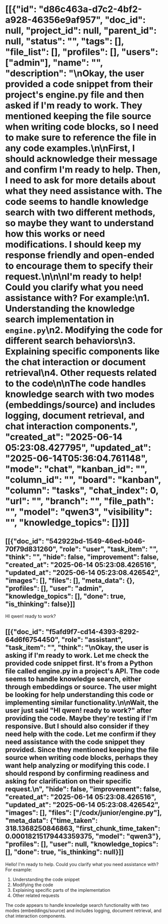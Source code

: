 # [[{"id": "d86c463a-d7c2-4bf2-a928-46356e9af957", "doc_id": null, "project_id": null, "parent_id": null, "status": "", "tags": [], "file_list": [], "profiles": [], "users": ["admin"], "name": "", "description": "<think>\nOkay, the user provided a code snippet from their project's engine.py file and then asked if I'm ready to work. They mentioned keeping the file source when writing code blocks, so I need to make sure to reference the file in any code examples.\n\nFirst, I should acknowledge their message and confirm I'm ready to help. Then, I need to ask for more details about what they need assistance with. The code seems to handle knowledge search with two different methods, so maybe they want to understand how this works or need modifications. I should keep my response friendly and open-ended to encourage them to specify their request.\n</think>\n\nI'm ready to help! Could you clarify what you need assistance with? For example:\n1. Understanding the knowledge search implementation in `engine.py`\n2. Modifying the code for different search behaviors\n3. Explaining specific components like the chat interaction or document retrieval\n4. Other requests related to the code\n\nThe code handles knowledge search with two modes (embeddings/source) and includes logging, document retrieval, and chat interaction components.", "created_at": "2025-06-14 05:23:08.427795", "updated_at": "2025-06-14T05:36:04.761148", "mode": "chat", "kanban_id": "", "column_id": "", "board": "kanban", "column": "tasks", "chat_index": 0, "url": "", "branch": "", "file_path": "", "model": "qwen3", "visibility": "", "knowledge_topics": []}]]
## [[{"doc_id": "542922bd-1549-46ed-b046-70f79d831260", "role": "user", "task_item": "", "think": "", "hide": false, "improvement": false, "created_at": "2025-06-14 05:23:08.426516", "updated_at": "2025-06-14 05:23:08.426542", "images": [], "files": [], "meta_data": {}, "profiles": [], "user": "admin", "knowledge_topics": [], "done": true, "is_thinking": false}]]
HI qwen! ready to work?
## [[{"doc_id": "f5afd9f7-cd14-4393-8292-64d6f6754450", "role": "assistant", "task_item": "", "think": "\nOkay, the user is asking if I'm ready to work. Let me check the provided code snippet first. It's from a Python file called engine.py in a project's API. The code seems to handle knowledge search, either through embeddings or source. The user might be looking for help understanding this code or implementing similar functionality.\n\nWait, the user just said \"HI qwen! ready to work?\" after providing the code. Maybe they're testing if I'm responsive. But I should also consider if they need help with the code. Let me confirm if they need assistance with the code snippet they provided. Since they mentioned keeping the file source when writing code blocks, perhaps they want help analyzing or modifying this code. I should respond by confirming readiness and asking for clarification on their specific request.\n", "hide": false, "improvement": false, "created_at": "2025-06-14 05:23:08.426516", "updated_at": "2025-06-14 05:23:08.426542", "images": [], "files": ["/codx/junior/engine.py"], "meta_data": {"time_taken": 318.1368250846863, "first_chunk_time_taken": 0.00018215179443359375, "model": "qwen3"}, "profiles": [], "user": null, "knowledge_topics": [], "done": true, "is_thinking": null}]]


Hello! I'm ready to help. Could you clarify what you need assistance with? For example:
1. Understanding the code snippet
2. Modifying the code
3. Explaining specific parts of the implementation
4. Other related requests

The code appears to handle knowledge search functionality with two modes (embeddings/source) and includes logging, document retrieval, and chat interaction components.